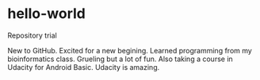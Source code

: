 # hello-world
Repository trial

New to GitHub. Excited for a new begining. Learned programming from my bioinformatics class. Grueling but a lot of fun. Also taking a course in Udacity for Android Basic. Udacity is amazing.
